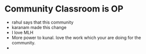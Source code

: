 # Community Classroom is OP

- rahul says that this community 
- karanam made this change
- I love MLH
- More power to kunal. love the work which your are doing for the community.
- 